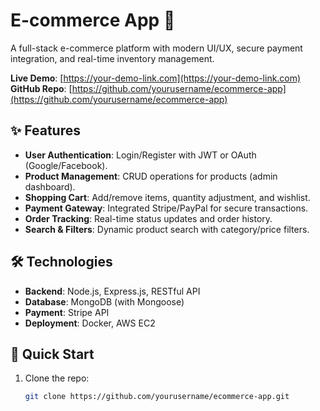 # E-commerce App 🛒

A full-stack e-commerce platform with modern UI/UX, secure payment integration, and real-time inventory management.

**Live Demo**: [https://your-demo-link.com](https://your-demo-link.com)  
**GitHub Repo**: [https://github.com/yourusername/ecommerce-app](https://github.com/yourusername/ecommerce-app)  

## ✨ Features  
- **User Authentication**: Login/Register with JWT or OAuth (Google/Facebook).  
- **Product Management**: CRUD operations for products (admin dashboard).  
- **Shopping Cart**: Add/remove items, quantity adjustment, and wishlist.  
- **Payment Gateway**: Integrated Stripe/PayPal for secure transactions.  
- **Order Tracking**: Real-time status updates and order history.  
- **Search & Filters**: Dynamic product search with category/price filters.  

## 🛠️ Technologies  
- **Backend**: Node.js, Express.js, RESTful API  
- **Database**: MongoDB (with Mongoose)  
- **Payment**: Stripe API  
- **Deployment**: Docker, AWS EC2  

## 🚀 Quick Start  
1. Clone the repo:  
   ```bash  
   git clone https://github.com/yourusername/ecommerce-app.git  

